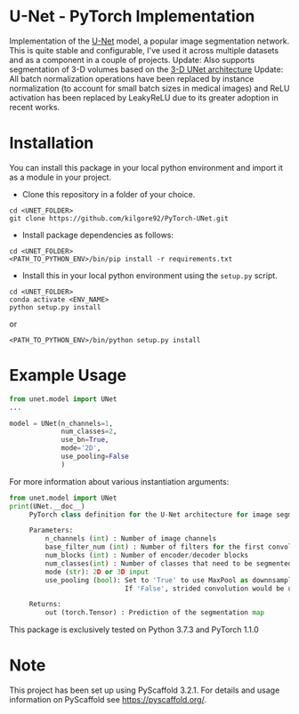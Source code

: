 U-Net - PyTorch Implementation
============================== 

Implementation of the [U-Net](http://arxiv.org/abs/1505.04597) model, a popular image segmentation network.
This is quite stable and configurable, I've used it across multiple datasets and as a component in a couple of projects.
Update: Also supports segmentation of 3-D volumes based on the [3-D UNet architecture](https://arxiv.org/abs/1606.06650)
Update: All batch normalization operations have been replaced by instance normalization (to account for small batch sizes in medical images) and ReLU activation has been replaced by LeakyReLU due to its greater adoption in recent works. 



Installation
===========

You can install this package in your local python environment and import it as a module in your project.

* Clone this repository in a folder of your choice.
```
cd <UNET_FOLDER>
git clone https://github.com/kilgore92/PyTorch-UNet.git

```

* Install package dependencies as follows:
```
cd <UNET_FOLDER>
<PATH_TO_PYTHON_ENV>/bin/pip install -r requirements.txt
```


* Install this in your local python environment using the ```setup.py``` script.
```
cd <UNET_FOLDER>
conda activate <ENV_NAME>
python setup.py install
```
or

```
<PATH_TO_PYTHON_ENV>/bin/python setup.py install 
```


Example Usage
=============
```python
from unet.model import UNet
...

model = UNet(n_channels=1,
             num_classes=2,
             use_bn=True,
             mode='2D',
             use_pooling=False
             )
```

For more information about various instantiation arguments:
```python
from unet.model import UNet
print(UNet.__doc__)
     PyTorch class definition for the U-Net architecture for image segmentation

     Parameters:
         n_channels (int) : Number of image channels
         base_filter_num (int) : Number of filters for the first convolution (doubled for every subsequent block)
         num_blocks (int) : Number of encoder/decoder blocks
         num_classes(int) : Number of classes that need to be segmented
         mode (str): 2D or 3D input
         use_pooling (bool): Set to 'True' to use MaxPool as downnsampling op.
                             If 'False', strided convolution would be used to downsample feature maps (http://arxiv.org/abs/1908.02182)

     Returns:
         out (torch.Tensor) : Prediction of the segmentation map

```
This package is exclusively tested on Python 3.7.3 and PyTorch 1.1.0 

Note
====

This project has been set up using PyScaffold 3.2.1. For details and usage
information on PyScaffold see https://pyscaffold.org/.
